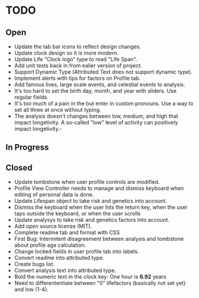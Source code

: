 # TODO

## Open

- Update the tab bar icons to reflect design changes.
- Update clock design so it is more modern.
- Update Life "Clock logo" type to read "Life Span".
- Add unit tests back in from ealier version of project.
- Support Dynamic Type (Attributed Text does not support dynamic type).
- Implement alerts with tips for factors on Profile tab.
- Add famous lives, large scale events, and celestial events to analysis.
- It's too hard to set the birth day, month, and year with sliders. Use regular fields.
- It's too much of a pain in the but enter in custom pronouns. Use a way to set all three at once without typing.
- The analysis doesn't changes between low, medium, and high that impact longetivity. A so-called "low" level of activity can positively impact longetivity.- 

## In Progress

## Closed

- Update tombstone when user profile controls are modified.
- Profile View Controller needs to manage and dismiss keyboard when editing of personal data is done.
- Update Lifespan object to take risk and genetics into account.
- Dismiss the keyboard when the user hits the return key, when the user taps outside the keyboard, or when the user scrolls
- Update analysys to take risk and genetics factors into account.
- Add open source license (MIT).
- Complete readme tab and format with CSS
- First Bug: Intermitent disagreement between analysis and tombstone about profile age calculation.
- Change locked fields in user profile tab into labels.
- Convert readme into attributed type.
- Create bugs list.
- Convert analysis text into attributed type.
- Bold the numeric text in the clock key: One hour is **6.92** years
- Need to differententiate between "0" lifefactors (basically not set yet) and low (1-4).





